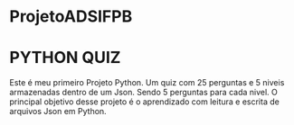 # ProjetoADSIFPB

# PYTHON QUIZ
Este é meu primeiro Projeto Python.
Um quiz com 25 perguntas e 5 niveis armazenadas dentro de um Json.
Sendo 5 perguntas para cada nivel.
O principal objetivo desse projeto é o aprendizado com
leitura e escrita de arquivos Json em Python.
